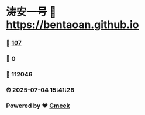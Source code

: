 # 涛安一号 :link: https://bentaoan.github.io 
### :page_facing_up: [107](https://bentaoan.github.io/tag.html) 
### :speech_balloon: 0 
### :hibiscus: 112046 
### :alarm_clock: 2025-07-04 15:41:28 
### Powered by :heart: [Gmeek](https://github.com/Meekdai/Gmeek)
